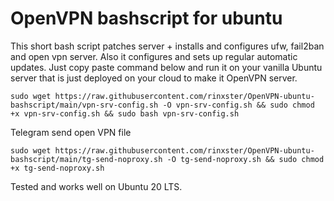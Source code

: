 # OpenVPN bashscript for ubuntu

This short bash script patches server + installs and configures ufw, fail2ban and open vpn server.
Also it configures and sets up regular  automatic updates.
Just copy paste command below and run it on your vanilla Ubuntu server that is just deployed on your cloud to make it OpenVPN server.

```
sudo wget https://raw.githubusercontent.com/rinxster/OpenVPN-ubuntu-bashscript/main/vpn-srv-config.sh -O vpn-srv-config.sh && sudo chmod +x vpn-srv-config.sh && sudo bash vpn-srv-config.sh
```

Telegram send open VPN file
```
sudo wget https://raw.githubusercontent.com/rinxster/OpenVPN-ubuntu-bashscript/main/tg-send-noproxy.sh -O tg-send-noproxy.sh && sudo chmod +x tg-send-noproxy.sh
```

Tested and works well on Ubuntu 20 LTS.
